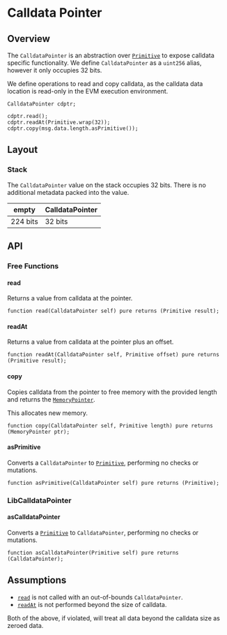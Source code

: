 # Calldata Pointer

## Overview

The `CalldataPointer` is an abstraction over [`Primitive`](ch02-01-primitive.md) to expose calldata
specific functionality. We define `CalldataPointer` as a `uint256` alias, however it only occupies
32 bits.

We define operations to read and copy calldata, as the calldata data location is read-only in the
EVM execution environment.

```solidity
CalldataPointer cdptr;

cdptr.read();
cdptr.readAt(Primitive.wrap(32));
cdptr.copy(msg.data.length.asPrimitive());
```

## Layout

### Stack

The `CalldataPointer` value on the stack occupies 32 bits. There is no additional metadata packed
into the value.

| empty    | CalldataPointer |
| -------- | --------------- |
| 224 bits | 32 bits         |

## API

### Free Functions

#### read

Returns a value from calldata at the pointer.

```solidity
function read(CalldataPointer self) pure returns (Primitive result);
```

#### readAt

Returns a value from calldata at the pointer plus an offset.

```solidity
function readAt(CalldataPointer self, Primitive offset) pure returns (Primitive result);
```

#### copy

Copies calldata from the pointer to free memory with the provided length and returns the
[`MemoryPointer`](ch02-04-memory-pointer.md).

This allocates new memory.

```solidity
function copy(CalldataPointer self, Primitive length) pure returns (MemoryPointer ptr);
```

#### asPrimitive

Converts a `CalldataPointer` to [`Primitive`](ch02-01-primitive.md), performing no checks or
mutations.

```solidity
function asPrimitive(CalldataPointer self) pure returns (Primitive);
```

### LibCalldataPointer

#### asCalldataPointer

Converts a [`Primitive`](ch02-01-primitive.md) to `CalldataPointer`, performing no checks or
mutations.

```solidity
function asCalldataPointer(Primitive self) pure returns (CalldataPointer);
```

## Assumptions

- [`read`](#read) is not called with an out-of-bounds `CalldataPointer`.
- [`readAt`](#readat) is not performed beyond the size of calldata.

Both of the above, if violated, will treat all data beyond the calldata size as zeroed data.
